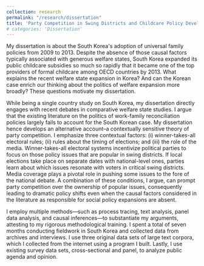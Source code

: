 ```yaml
---
collection: research
permalink: "/research/dissertation"
title: 'Party Competition in Swing Districts and Childcare Policy Development in South Korea (Dissertation)'
# categories: 'Dissertation'
---
```


My dissertation is about the South Korea's adoption of universal family policies from 2009 to 2013. Despite the absence of those causal factors typically associated with generous welfare states, South Korea expanded its public childcare subsidies so much so rapidly that it became one of the top providers of formal childcare among OECD countries by 2013. What explains the recent welfare state expansion in Korea? And can the Korean case enrich our thinking about the politics of welfare expansion more broadly? These questions motivate my dissertation.

While being a single country study on South Korea, my dissertation directly engages with recent debates in comparative welfare state studies. I argue that the existing literature on the politics of work-family reconciliation policies largely fails to account for the South Korean case. My dissertation hence develops an alternative account–a contextually sensitive theory of party competition. I emphasize three contextual factors: (i) winner-takes-all electoral rules; (ii) rules about the timing of elections; and (iii) the role of the media. Winner-takes-all electoral systems incentivize political parties to focus on those policy issues that are popular in swing districts. If local elections take place on separate dates with national-level ones, parties learn about which issues resonate with voters in critical swing districts. Media coverage plays a pivotal role in pushing some issues to the fore of the national debate. A combination of these conditions, I argue, can prompt party competition over the ownership of popular issues, consequently leading to dramatic policy shifts even when the causal factors considered in the literature as responsible for social policy expansions are absent.

I employ multiple methods—such as process tracing, text analysis, panel data analysis, and causal inferences—to substantiate my arguments, attesting to my rigorous methodological training. I spent a total of seven months conducting fieldwork in South Korea and collected data from archives and interviews. I use three original data sets of large text corpora, which I collected from the internet using a program I built. Lastly, I use existing survey data sets, cross-sectional and panel, to analyze public agenda and opinion. 
